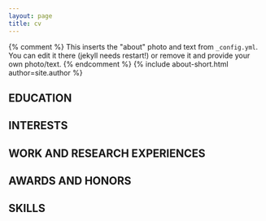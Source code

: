 ```yaml
---
layout: page
title: cv
---
```


{% comment %}
  This inserts the "about" photo and text from `_config.yml`.
  You can edit it there (jekyll needs restart!) or remove it and provide your own photo/text.
{% endcomment %}
{% include about-short.html author=site.author %}

## EDUCATION

## INTERESTS

## WORK AND RESEARCH EXPERIENCES

## AWARDS AND HONORS

## SKILLS